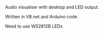 Audio visualiser with desktop and LED output.

Written in VB.net and Arduino code.

Need to use WS2812B LEDs